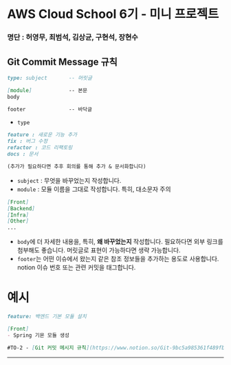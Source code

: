 # AWS Cloud School 6기 - 미니 프로젝트

### 명단 : 허영무, 최범석, 김상균, 구현석, 장현수





## Git Commit Message 규칙
```markdown
type: subject       -- 머릿글

[module]            -- 본문
body                

footer              -- 바닥글
```

- `type`

```markdown
feature : 새로운 기능 추가
fix : 버그 수정
refactor : 코드 리팩토링
docs : 문서

(추가가 필요하다면 추후 회의를 통해 추가 & 문서화합니다)
```
- `subject` : 무엇을 바꾸었는지 작성합니다.
- `module` : 모듈 이름을 그대로 작성합니다. 특히, 대소문자 주의

```markdown
[Front]
[Backend]
[Infra]
[Other]
...
```

- `body`에 더 자세한 내용을, 특히, **왜 바꾸었는지** 작성합니다.
  필요하다면 외부 링크를 첨부해도 좋습니다.
  머릿글로 표현이 가능하다면 생략 가능합니다.
- `footer`는 어떤 이슈에서 왔는지 같은 참조 정보들을 추가하는 용도로 사용합니다.
  notion 이슈 번호 또는 관련 커밋을 태그합니다.

# 예시
```markdown
feature: 백엔드 기본 모듈 설치

[Front]
- Spring 기몬 모듈 생성

#TO-2 - [Git 커밋 메시지 규칙](https://www.notion.so/Git-9bc5a985361f489fbd4a5b62e64c760f?pvs=4)
```
---